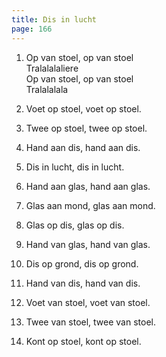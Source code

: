 ```yaml
---
title: Dis in lucht
page: 166
---  
```


1. Op van stoel, op van stoel  
Tralalalaliere  
Op van stoel, op van stoel  
Tralalalala  


2. Voet op stoel, voet op stoel.  


3. Twee op stoel, twee op stoel.  


4. Hand aan dis, hand aan dis.  


5. Dis in lucht, dis in lucht.  


6. Hand aan glas, hand aan glas.  


7. Glas aan mond, glas aan mond.  


8. Glas op dis, glas op dis.  


9. Hand van glas, hand van glas.  


10. Dis op grond, dis op grond.  


11. Hand van dis, hand van dis.  


12. Voet van stoel, voet van stoel.  


13. Twee van stoel, twee van stoel.  


14. Kont op stoel, kont op stoel.  